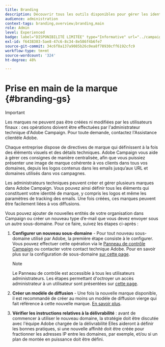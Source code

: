 ```yaml
---
title: Branding
description: Découvrir tous les outils disponibles pour gérer les identités de branding
audience: administration
context-tags: branding,overview;branding,main
role: Admin
level: Experienced
badge: label="DISPONIBILITÉ LIMITÉE" type="Informative" url="../campaign-standard-migration-home.md" tooltip="Limité aux utilisateurs migrés Campaign Standard"
exl-id: f6438303-5ae8-47c6-8c34-8e586f4b6fe7
source-git-commit: 34c6f8a137a9085b26c0ea8f78930cff6192cfc9
workflow-type: tm+mt
source-wordcount: '324'
ht-degree: 48%

---
```


# Prise en main de la marque {#branding-gs}

>[!IMPORTANT]
>
>Les marques ne peuvent pas être créées ni modifiées par les utilisateurs finaux : ces opérations doivent être effectuées par l&#39;administrateur technique d&#39;Adobe Campaign. Pour toute demande, contactez l&#39;Assistance clientèle Adobe.

Chaque entreprise dispose de directives de marque qui définissent à la fois des éléments visuels et des détails techniques. Adobe Campaign vous aide à gérer ces consignes de manière centralisée, afin que vous puissiez présenter une image de marque cohérente à vos clients dans tous vos domaines, depuis les logos contenus dans les emails jusqu’aux URL et domaines utilisés dans vos campagnes.

Les administrateurs techniques peuvent créer et gérer plusieurs marques dans Adobe Campaign. Vous pouvez ainsi définir tous les éléments qui constituent votre identité de marque, y compris les logos et même les paramètres de tracking des emails. Une fois créées, ces marques peuvent être facilement liées à vos diffusions.

Vous pouvez ajouter de nouvelles entités de votre organisation dans Campaign ou créer un nouveau type d’e-mail que vous devez envoyer sous un autre sous-domaine. Pour ce faire, suivez les étapes ci-après :

1. **Configurer un nouveau sous-domaine** - Pour tout nouveau sous-domaine utilisé par Adobe, la première étape consiste à le configurer. Vous pouvez effectuer cette opération via le [Panneau de contrôle Campaign](https://experienceleague.adobe.com/docs/control-panel/using/subdomains-and-certificates/subdomains-branding.html?lang=fr) ou contacter votre contact technique Adobe. Pour en savoir plus sur la configuration de sous-domaine [sur cette page](https://experienceleague.adobe.com/fr/docs/deliverability-learn/deliverability-best-practice-guide/additional-resources/campaign/ac-domain-name-setup).

   >[!NOTE]
   >
   >Le Panneau de contrôle est accessible à tous les utilisateurs administrateurs. Les étapes permettant d&#39;octroyer un accès administrateur à un utilisateur sont présentées sur [cette page](https://experienceleague.adobe.com/docs/control-panel/using/discover-control-panel/managing-permissions.html?lang=fr#discover-control-panel).

1. **Créer un modèle de diffusion** - Une fois la nouvelle marque disponible, il est recommandé de créer au moins un modèle de diffusion vierge qui fait référence à cette nouvelle marque. [En savoir plus](branding-assign.md).

1. **Vérifier les instructions relatives à la délivrabilité** : avant de commencer à utiliser le nouveau domaine, la stratégie doit être discutée avec l&#39;équipe Adobe chargée de la délivrabilité Elles aideront à définir les bonnes pratiques, si une nouvelle affinité doit être créée pour fractionner les adresses IP entre les domaines, par exemple, et/ou si un plan de montée en puissance doit être défini.
